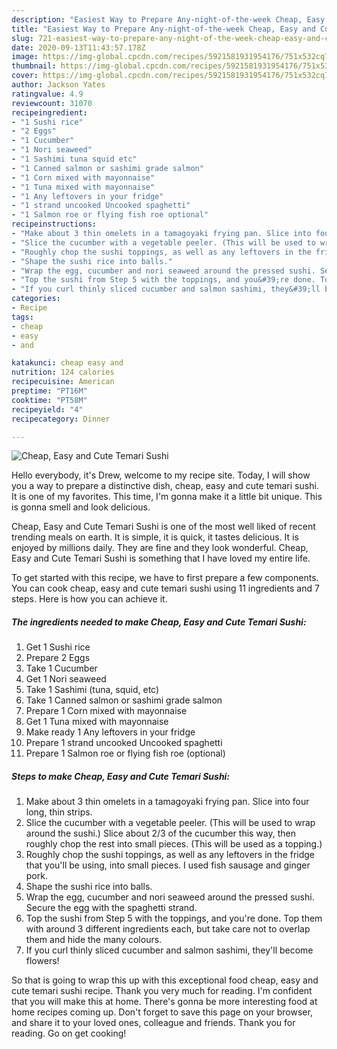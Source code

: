 ```yaml
---
description: "Easiest Way to Prepare Any-night-of-the-week Cheap, Easy and Cute Temari Sushi"
title: "Easiest Way to Prepare Any-night-of-the-week Cheap, Easy and Cute Temari Sushi"
slug: 721-easiest-way-to-prepare-any-night-of-the-week-cheap-easy-and-cute-temari-sushi
date: 2020-09-13T11:43:57.178Z
image: https://img-global.cpcdn.com/recipes/5921581931954176/751x532cq70/cheap-easy-and-cute-temari-sushi-recipe-main-photo.jpg
thumbnail: https://img-global.cpcdn.com/recipes/5921581931954176/751x532cq70/cheap-easy-and-cute-temari-sushi-recipe-main-photo.jpg
cover: https://img-global.cpcdn.com/recipes/5921581931954176/751x532cq70/cheap-easy-and-cute-temari-sushi-recipe-main-photo.jpg
author: Jackson Yates
ratingvalue: 4.9
reviewcount: 31070
recipeingredient:
- "1 Sushi rice"
- "2 Eggs"
- "1 Cucumber"
- "1 Nori seaweed"
- "1 Sashimi tuna squid etc"
- "1 Canned salmon or sashimi grade salmon"
- "1 Corn mixed with mayonnaise"
- "1 Tuna mixed with mayonnaise"
- "1 Any leftovers in your fridge"
- "1 strand uncooked Uncooked spaghetti"
- "1 Salmon roe or flying fish roe optional"
recipeinstructions:
- "Make about 3 thin omelets in a tamagoyaki frying pan. Slice into four long, thin strips."
- "Slice the cucumber with a vegetable peeler. (This will be used to wrap around the sushi.) Slice about 2/3 of the cucumber this way, then roughly chop the rest into small pieces. (This will be used as a topping.)"
- "Roughly chop the sushi toppings, as well as any leftovers in the fridge that you&#39;ll be using, into small pieces. I used fish sausage and ginger pork."
- "Shape the sushi rice into balls."
- "Wrap the egg, cucumber and nori seaweed around the pressed sushi. Secure the egg with the spaghetti strand."
- "Top the sushi from Step 5 with the toppings, and you&#39;re done. Top them with around 3 different ingredients each, but take care not to overlap them and hide the many colours."
- "If you curl thinly sliced cucumber and salmon sashimi, they&#39;ll become flowers!"
categories:
- Recipe
tags:
- cheap
- easy
- and

katakunci: cheap easy and 
nutrition: 124 calories
recipecuisine: American
preptime: "PT16M"
cooktime: "PT58M"
recipeyield: "4"
recipecategory: Dinner

---
```



![Cheap, Easy and Cute Temari Sushi](https://img-global.cpcdn.com/recipes/5921581931954176/751x532cq70/cheap-easy-and-cute-temari-sushi-recipe-main-photo.jpg)

Hello everybody, it's Drew, welcome to my recipe site. Today, I will show you a way to prepare a distinctive dish, cheap, easy and cute temari sushi. It is one of my favorites. This time, I'm gonna make it a little bit unique. This is gonna smell and look delicious.

Cheap, Easy and Cute Temari Sushi is one of the most well liked of recent trending meals on earth. It is simple, it is quick, it tastes delicious. It is enjoyed by millions daily. They are fine and they look wonderful. Cheap, Easy and Cute Temari Sushi is something that I have loved my entire life.




To get started with this recipe, we have to first prepare a few components. You can cook cheap, easy and cute temari sushi using 11 ingredients and 7 steps. Here is how you can achieve it.

<!--inarticleads1-->

##### The ingredients needed to make Cheap, Easy and Cute Temari Sushi:

1. Get 1 Sushi rice
1. Prepare 2 Eggs
1. Take 1 Cucumber
1. Get 1 Nori seaweed
1. Take 1 Sashimi (tuna, squid, etc)
1. Take 1 Canned salmon or sashimi grade salmon
1. Prepare 1 Corn mixed with mayonnaise
1. Get 1 Tuna mixed with mayonnaise
1. Make ready 1 Any leftovers in your fridge
1. Prepare 1 strand uncooked Uncooked spaghetti
1. Prepare 1 Salmon roe or flying fish roe (optional)




<!--inarticleads2-->

##### Steps to make Cheap, Easy and Cute Temari Sushi:

1. Make about 3 thin omelets in a tamagoyaki frying pan. Slice into four long, thin strips.
1. Slice the cucumber with a vegetable peeler. (This will be used to wrap around the sushi.) Slice about 2/3 of the cucumber this way, then roughly chop the rest into small pieces. (This will be used as a topping.)
1. Roughly chop the sushi toppings, as well as any leftovers in the fridge that you&#39;ll be using, into small pieces. I used fish sausage and ginger pork.
1. Shape the sushi rice into balls.
1. Wrap the egg, cucumber and nori seaweed around the pressed sushi. Secure the egg with the spaghetti strand.
1. Top the sushi from Step 5 with the toppings, and you&#39;re done. Top them with around 3 different ingredients each, but take care not to overlap them and hide the many colours.
1. If you curl thinly sliced cucumber and salmon sashimi, they&#39;ll become flowers!




So that is going to wrap this up with this exceptional food cheap, easy and cute temari sushi recipe. Thank you very much for reading. I'm confident that you will make this at home. There's gonna be more interesting food at home recipes coming up. Don't forget to save this page on your browser, and share it to your loved ones, colleague and friends. Thank you for reading. Go on get cooking!
